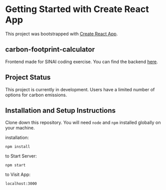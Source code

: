 # Getting Started with Create React App

This project was bootstrapped with [Create React App](https://github.com/facebook/create-react-app).

## carbon-footprint-calculator

Frontend made for SINAI coding exercise. You can find the backend [here](https://github.com/mhenriquedev/cfc).

## Project Status

This project is currently in development. Users have a limited number of options for carbon emissions.

## Installation and Setup Instructions


Clone down this repository. You will need `node` and `npm` installed globally on your machine.  

installation:

`npm install`

to Start Server:

`npm start`  

to Visit App:

`localhost:3000`  